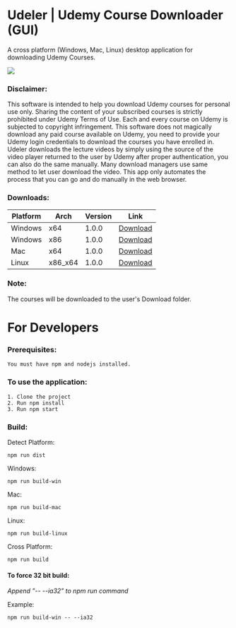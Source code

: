 # Udeler | Udemy Course Downloader (GUI)
A cross platform (Windows, Mac, Linux) desktop application for downloading Udemy Courses.

![](https://i.imgur.com/b1uxI5d.gif)

### Disclaimer: 
This software is intended to help you download Udemy courses for personal use only. Sharing the content of your subscribed courses is strictly prohibited under Udemy Terms of Use. Each and every course on Udemy is subjected to copyright infringement. 
This software does not magically download any paid course available on Udemy, you need to provide your Udemy login credentials to download the courses you have enrolled in. Udeler downloads the lecture videos by simply using the source of the video player returned to the user by Udemy after proper authentication, you can also do the same manually. Many download managers use same method to let user download the video. This app only automates the process that you can go and do manually in the web browser. 

### Downloads:

| Platform | Arch | Version | Link|
| --- | --- | --- | --- |
| Windows | x64 | 1.0.0 | [Download](https://github.com/FaisalUmair/udemy-downloader-gui/releases/download/v1.0.0/Udeler-Setup-1.0.0-windows-x64.exe)|
| Windows | x86 | 1.0.0 | [Download](https://github.com/FaisalUmair/udemy-downloader-gui/releases/download/v1.0.0/Udeler-Setup-1.0.0-windows-x86.exe)|
| Mac | x64 | 1.0.0 | [Download](https://github.com/FaisalUmair/udemy-downloader-gui/releases/download/v1.0.0/Udeler-1.0.0-mac.zip)|
| Linux | x86_x64 | 1.0.0 | [Download](https://github.com/FaisalUmair/udemy-downloader-gui/releases/download/v1.0.0/Udeler-1.0.0-linux-x86_x64.AppImage)|

### Note: 
The courses will be downloaded to the user's Download folder.


# For Developers

### Prerequisites:
```
You must have npm and nodejs installed.
```

### To use the application:
``` 
1. Clone the project
2. Run npm install 
3. Run npm start
```

### Build:
Detect Platform:
``` 
npm run dist
``` 
Windows:
``` 
npm run build-win
``` 
Mac:
``` 
npm run build-mac
``` 
Linux:
``` 
npm run build-linux
``` 
Cross Platform:
``` 
npm run build
``` 
#### To force 32 bit build:

*Append "-- --ia32" to npm run command*

Example:
``` 
npm run build-win -- --ia32
```
